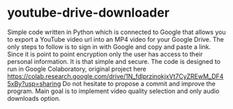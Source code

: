 # youtube-drive-downloader
Simple code written in Python which is connected to Google that allows  you to export a YouTube video url into an MP4 video for your Google Drive. The only steps to follow is to sign in with Google and copy and paste a link. Since it is point to point encryption only the user has access to their personal information. It is that simple and secure. The code is designed to run in Google Colaboratory, original project here https://colab.research.google.com/drive/1N_fdlprzinokjxVt7CyZREwM_DF45xBy?usp=sharing Do not hesitate to propose a commit and improve the program. Main goal is to implement video quality selection and only audio downloads option.
